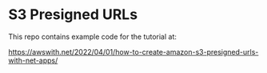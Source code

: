 # S3 Presigned URLs
This repo contains example code for the tutorial at:

https://awswith.net/2022/04/01/how-to-create-amazon-s3-presigned-urls-with-net-apps/